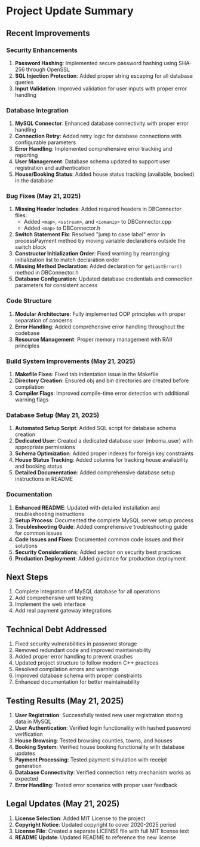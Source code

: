 # Project Update Summary

## Recent Improvements

### Security Enhancements
1. **Password Hashing**: Implemented secure password hashing using SHA-256 through OpenSSL
2. **SQL Injection Protection**: Added proper string escaping for all database queries
3. **Input Validation**: Improved validation for user inputs with proper error handling

### Database Integration
1. **MySQL Connector**: Enhanced database connectivity with proper error handling
2. **Connection Retry**: Added retry logic for database connections with configurable parameters
3. **Error Handling**: Implemented comprehensive error tracking and reporting
4. **User Management**: Database schema updated to support user registration and authentication
5. **House/Booking Status**: Added house status tracking (available, booked) in the database

### Bug Fixes (May 21, 2025)
1. **Missing Header Includes**: Added required headers in DBConnector files:
   - Added `<map>`, `<sstream>`, and `<iomanip>` to DBConnector.cpp
   - Added `<map>` to DBConnector.h
2. **Switch Statement Fix**: Resolved "jump to case label" error in processPayment method by moving variable declarations outside the switch block
3. **Constructor Initialization Order**: Fixed warning by rearranging initialization list to match declaration order
4. **Missing Method Declaration**: Added declaration for `getLastError()` method in DBConnector.h
5. **Database Configuration**: Updated database credentials and connection parameters for consistent access

### Code Structure
1. **Modular Architecture**: Fully implemented OOP principles with proper separation of concerns
2. **Error Handling**: Added comprehensive error handling throughout the codebase
3. **Resource Management**: Proper memory management with RAII principles

### Build System Improvements (May 21, 2025)
1. **Makefile Fixes**: Fixed tab indentation issue in the Makefile
2. **Directory Creation**: Ensured obj and bin directories are created before compilation
3. **Compiler Flags**: Improved compile-time error detection with additional warning flags

### Database Setup (May 21, 2025)
1. **Automated Setup Script**: Added SQL script for database schema creation
2. **Dedicated User**: Created a dedicated database user (mboma_user) with appropriate permissions
3. **Schema Optimization**: Added proper indexes for foreign key constraints
4. **House Status Tracking**: Added columns for tracking house availability and booking status
5. **Detailed Documentation**: Added comprehensive database setup instructions in README

### Documentation
1. **Enhanced README**: Updated with detailed installation and troubleshooting instructions
2. **Setup Process**: Documented the complete MySQL server setup process
3. **Troubleshooting Guide**: Added comprehensive troubleshooting guide for common issues
4. **Code Issues and Fixes**: Documented common code issues and their solutions
5. **Security Considerations**: Added section on security best practices
6. **Production Deployment**: Added guidance for production deployment

## Next Steps
1. Complete integration of MySQL database for all operations
2. Add comprehensive unit testing
3. Implement the web interface
4. Add real payment gateway integrations

## Technical Debt Addressed
1. Fixed security vulnerabilities in password storage
2. Removed redundant code and improved maintainability
3. Added proper error handling to prevent crashes
4. Updated project structure to follow modern C++ practices
5. Resolved compilation errors and warnings
6. Improved database schema with proper constraints
7. Enhanced documentation for better maintainability

## Testing Results (May 21, 2025)
1. **User Registration**: Successfully tested new user registration storing data in MySQL
2. **User Authentication**: Verified login functionality with hashed password verification
3. **House Browsing**: Tested browsing counties, towns, and houses
4. **Booking System**: Verified house booking functionality with database updates
5. **Payment Processing**: Tested payment simulation with receipt generation
6. **Database Connectivity**: Verified connection retry mechanism works as expected
7. **Error Handling**: Tested error scenarios with proper user feedback

## Legal Updates (May 21, 2025)
1. **License Selection**: Added MIT License to the project
2. **Copyright Notice**: Updated copyright to cover 2020-2025 period
3. **License File**: Created a separate LICENSE file with full MIT license text
4. **README Update**: Updated README to reference the new license
